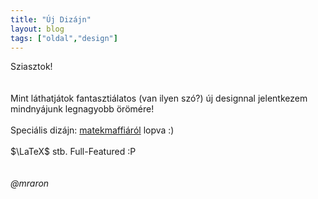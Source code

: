 ```yaml
---
title: "Új Dizájn"
layout: blog
tags: ["oldal","design"]
---
```

Sziasztok!<br><br><br>
Mint láthatjátok fantasztiálatos (van ilyen szó?) új designnal jelentkezem mindnyájunk legnagyobb örömére!
<br><br>
Speciális dizájn: <a href="http://www.matekmaffia.me">matekmaffiáról</a> lopva :)
<br><br>
$\LaTeX$ stb. Full-Featured :P 
<br>
<br>
<br>
<i>@mraron</i>



